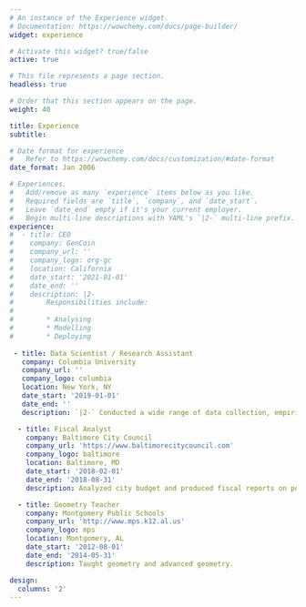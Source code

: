 ```yaml
---
# An instance of the Experience widget.
# Documentation: https://wowchemy.com/docs/page-builder/
widget: experience

# Activate this widget? true/false
active: true

# This file represents a page section.
headless: true

# Order that this section appears on the page.
weight: 40

title: Experience
subtitle:

# Date format for experience
#   Refer to https://wowchemy.com/docs/customization/#date-format
date_format: Jan 2006

# Experiences.
#   Add/remove as many `experience` items below as you like.
#   Required fields are `title`, `company`, and `date_start`.
#   Leave `date_end` empty if it's your current employer.
#   Begin multi-line descriptions with YAML's `|2-` multi-line prefix.
experience:
#  - title: CEO
#    company: GenCoin
#    company_url: ''
#    company_logo: org-gc
#    location: California
#    date_start: '2021-01-01'
#    date_end: ''
#    description: |2-
#        Responsibilities include:
#        
#        * Analysing
#        * Modelling
#        * Deploying
        
 - title: Data Scientist / Research Assistant
   company: Columbia University
   company_url: ''
   company_logo: columbia
   location: New York, NY
   date_start: '2019-01-01'
   date_end: ''
   description: `|2-` Conducted a wide range of data collection, empirical analysis, and data visualization tasks for academic research.

  - title: Fiscal Analyst
    company: Baltimore City Council
    company_url: 'https://www.baltimorecitycouncil.com'
    company_logo: baltimore
    location: Baltimore, MD
    date_start: '2018-02-01'
    date_end: '2018-08-31'
    description: Analyzed city budget and produced fiscal reports on policy items.

  - title: Geometry Teacher
    company: Montgomery Public Schools
    company_url: 'http://www.mps.k12.al.us'
    company_logo: mps
    location: Montgomery, AL
    date_start: '2012-08-01'
    date_end: '2014-05-31'
    description: Taught geometry and advanced geometry.

design:
  columns: '2'
---
```

